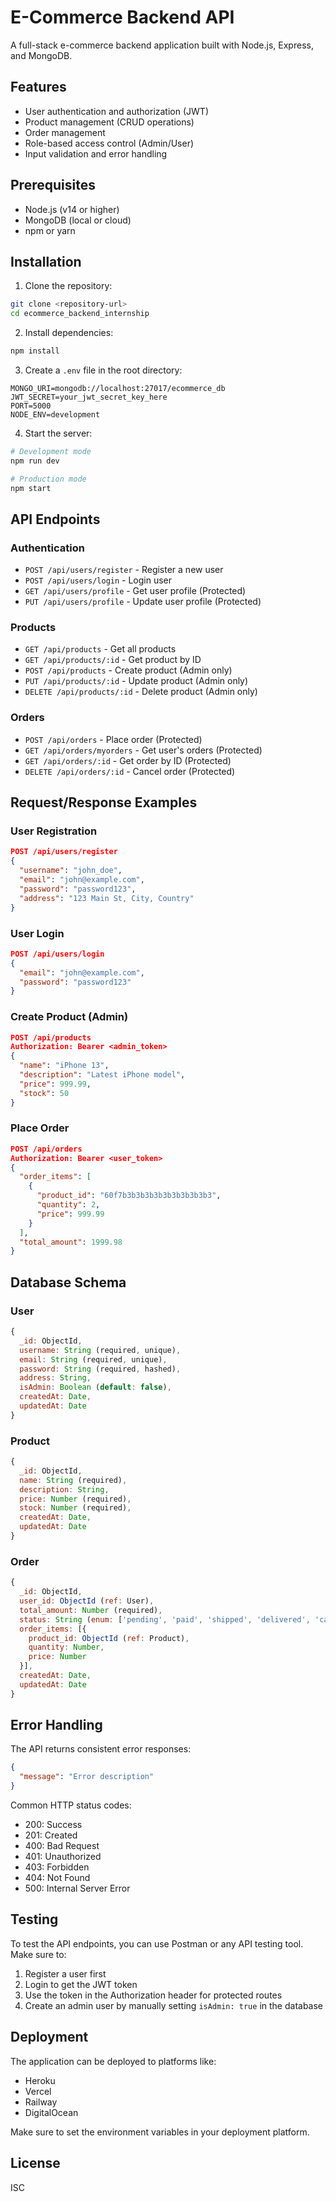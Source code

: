 # E-Commerce Backend API

A full-stack e-commerce backend application built with Node.js, Express, and MongoDB.

## Features

- User authentication and authorization (JWT)
- Product management (CRUD operations)
- Order management
- Role-based access control (Admin/User)
- Input validation and error handling

## Prerequisites

- Node.js (v14 or higher)
- MongoDB (local or cloud)
- npm or yarn

## Installation

1. Clone the repository:
```bash
git clone <repository-url>
cd ecommerce_backend_internship
```

2. Install dependencies:
```bash
npm install
```

3. Create a `.env` file in the root directory:
```env
MONGO_URI=mongodb://localhost:27017/ecommerce_db
JWT_SECRET=your_jwt_secret_key_here
PORT=5000
NODE_ENV=development
```

4. Start the server:
```bash
# Development mode
npm run dev

# Production mode
npm start
```

## API Endpoints

### Authentication
- `POST /api/users/register` - Register a new user
- `POST /api/users/login` - Login user
- `GET /api/users/profile` - Get user profile (Protected)
- `PUT /api/users/profile` - Update user profile (Protected)

### Products
- `GET /api/products` - Get all products
- `GET /api/products/:id` - Get product by ID
- `POST /api/products` - Create product (Admin only)
- `PUT /api/products/:id` - Update product (Admin only)
- `DELETE /api/products/:id` - Delete product (Admin only)

### Orders
- `POST /api/orders` - Place order (Protected)
- `GET /api/orders/myorders` - Get user's orders (Protected)
- `GET /api/orders/:id` - Get order by ID (Protected)
- `DELETE /api/orders/:id` - Cancel order (Protected)

## Request/Response Examples

### User Registration
```json
POST /api/users/register
{
  "username": "john_doe",
  "email": "john@example.com",
  "password": "password123",
  "address": "123 Main St, City, Country"
}
```

### User Login
```json
POST /api/users/login
{
  "email": "john@example.com",
  "password": "password123"
}
```

### Create Product (Admin)
```json
POST /api/products
Authorization: Bearer <admin_token>
{
  "name": "iPhone 13",
  "description": "Latest iPhone model",
  "price": 999.99,
  "stock": 50
}
```

### Place Order
```json
POST /api/orders
Authorization: Bearer <user_token>
{
  "order_items": [
    {
      "product_id": "60f7b3b3b3b3b3b3b3b3b3b3",
      "quantity": 2,
      "price": 999.99
    }
  ],
  "total_amount": 1999.98
}
```

## Database Schema

### User
```javascript
{
  _id: ObjectId,
  username: String (required, unique),
  email: String (required, unique),
  password: String (required, hashed),
  address: String,
  isAdmin: Boolean (default: false),
  createdAt: Date,
  updatedAt: Date
}
```

### Product
```javascript
{
  _id: ObjectId,
  name: String (required),
  description: String,
  price: Number (required),
  stock: Number (required),
  createdAt: Date,
  updatedAt: Date
}
```

### Order
```javascript
{
  _id: ObjectId,
  user_id: ObjectId (ref: User),
  total_amount: Number (required),
  status: String (enum: ['pending', 'paid', 'shipped', 'delivered', 'cancelled']),
  order_items: [{
    product_id: ObjectId (ref: Product),
    quantity: Number,
    price: Number
  }],
  createdAt: Date,
  updatedAt: Date
}
```

## Error Handling

The API returns consistent error responses:

```json
{
  "message": "Error description"
}
```

Common HTTP status codes:
- 200: Success
- 201: Created
- 400: Bad Request
- 401: Unauthorized
- 403: Forbidden
- 404: Not Found
- 500: Internal Server Error

## Testing

To test the API endpoints, you can use Postman or any API testing tool. Make sure to:

1. Register a user first
2. Login to get the JWT token
3. Use the token in the Authorization header for protected routes
4. Create an admin user by manually setting `isAdmin: true` in the database

## Deployment

The application can be deployed to platforms like:
- Heroku
- Vercel
- Railway
- DigitalOcean

Make sure to set the environment variables in your deployment platform.

## License

ISC 